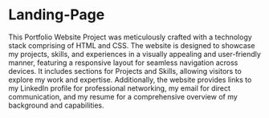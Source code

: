 # Landing-Page


This Portfolio Website Project was meticulously crafted with a technology stack comprising of HTML and CSS. The website is designed to showcase my projects, skills, and experiences in a visually appealing and user-friendly manner, featuring a responsive layout for seamless navigation across devices. It includes sections for Projects and Skills, allowing visitors to explore my work and expertise. Additionally, the website provides links to my LinkedIn profile for professional networking, my email for direct communication, and my resume for a comprehensive overview of my background and capabilities.
